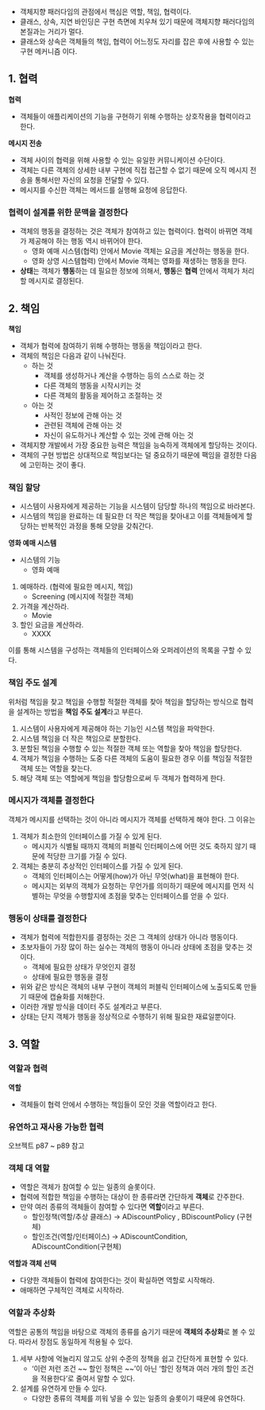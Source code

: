 - 객체지향 패러다임의 관점에서 핵심은 역할, 책임, 협력이다.
- 클래스, 상속, 지연 바인딩은 구현 측면에 치우쳐 있기 때문에 객체지향 패러다임의 본질과는 거리가 멀다.
- 클래스와 상속은 객체들의 책임, 협력이 어느정도 자리를 잡은 후에 사용할 수 있는 구현 메커니즘 이다.

## 1. 협력

**협력**

- 객체들이 애플리케이션의 기능을 구현하기 위해 수행하는 상호작용을 협력이라고 한다.

**메시지 전송**

- 객체 사이의 협력을 위해 사용할 수 있는 유일한 커뮤니케이션 수단이다.
- 객체는 다른 객체의 상세한 내부 구현에 직접 접근할 수 없기 때문에 오직 메시지 전송을 통해서만 자신의 요청을 전달할 수 있다.
- 메시지를 수신한 객체는 메서드를 실행해 요청에 응답한다.

### 협력이 설계를 위한 문맥을 결정한다

- 객체의 행동을 결정하는 것은 객체가 참여하고 있는 협력이다. 협력이 바뀌면 객체가 제공해야 하는 행동 역시 바뀌어야 한다.
    - 영화 예매 시스템(협력) 안에서 Movie 객체는 요금을 계산하는 행동을 한다.
    - 영화 상영 시스템협력) 안에서 Movie 객체는 영화를 재생하는 행동을 한다.
- **상태**는 객체가 **행동**하는 데 필요한 정보에 의해서, **행동**은 **협력** 안에서 객체가 처리할 메시지로 결정된다.

## 2. 책임

**책임**

- 객체가 협력에 참여하기 위해 수행하는 행동을 책임이라고 한다.
- 객체의 책임은 다음과 같이 나눠진다.
    - 하는 것
        - 객체를 생성하거나 계산을 수행하는 등의 스스로 하는 것
        - 다른 객체의 행동을 시작시키는 것
        - 다른 객체의 활동을 제어하고 조절하는 것
    - 아는 것
        - 사적인 정보에 관해 아는 것
        - 관련된 객체에 관해 아는 것
        - 자신이 유도하거나 계산할 수 있는 것에 관해 아는 것
- 객체지향 개발에서 가장 중요한 능력은 책임을 능숙하게 객체에게 할당하는 것이다.
- 객체의 구현 방법은 상대적으로 책임보다는 덜 중요하기 때문에 팩임을 결정한 다음에 고민하는 것이 좋다.

### 책임 할당

- 시스템이 사용자에게 제공하는 기능을 시스템이 담당할 하나의 책임으로 바라본다.
- 시스템의 책임을 완료하는 데 필요한 더 작은 책임을 찾아내고 이를 객체들에게 할당하는 반복적인 과정을 통해 모양을 갖춰간다.

**영화 예매 시스템**

- 시스템의 기능
    - 영화 예매

1. 예매하라. (협력에 필요한 메시지, 책임)
    - Screening (메시지에 적절한 객체)
2. 가격을 계산하라.
    - Movie
3. 할인 요금을 계산하라.
    - XXXX

이를 통해 시스템을 구성하는 객체들의 인터페이스와 오퍼레이션의 목록을 구할 수 있다.

### 책임 주도 설계

위처럼 책임을 찾고 책임을 수행할 적절한 객체를 찾아 책임을 할당하는 방식으로 협력을 설계하는 방법을 **책임 주도 설계**라고 부른다.

1. 시스템이 사용자에게 제공해야 하는 기능인 시스템 책임을 파악한다.
2. 시스템 책임을 더 작은 책임으로 분할한다.
3. 분할된 책임을 수행할 수 있는 적절한 객체 또는 역할을 찾아 책임을 할당한다.
4. 객체가 책임을 수행하는 도중 다른 객체의 도움이 필요한 경우 이를 책임질 적절한 객체 또는 역할을 찾는다.
5. 해당 객체 또는 역할에게 책임을 할당함으로써 두 객체가 협력하게 한다.

### 메시지가 객체를 결정한다

객체가 메시지를 선택하는 것이 아니라 메시지가 객체를 선택하게 해야 한다. 그 이유는

1. 객체가 최소한의 인터페이스를 가질 수 있게 된다.
    - 메시지가 식별될 때까지 객체의 퍼블릭 인터페이스에 어떤 것도 축하지 않기 때문에 적당한 크기를 가질 수 있다.
2. 객체는 충분히 추상적인 인터페이스를 가질 수 있게 된다.
    - 객체의 인터페이스는 어떻게(how)가 아닌 무엇(what)을 표현해야 한다.
    - 메시지는 외부의 객체가 요청하는 무언가를 의미하기 때문에 메시지를 먼저 식별하는 무엇을 수행할지에 초점을 맞추는 인터페이스를 얻을 수 있다.

### 행동이 상태를 결정한다

- 객체가 협력에 적합한지를 결정하는 것은 그 객체의 상태가 아니라 행동이다.
- 초보자들이 가장 많이 하는 실수는 객체의 행동이 아니라 상태에 초점을 맞추는 것이다.
    - 객체에 필요한 상태가 무엇인지 결정
    - 상태에 필요한 행동을 결정
- 위와 같은 방식은 객체의 내부 구현이 객체의 퍼블릭 인터페이스에 노출되도록 만들기 때문에 캡슐화를 저해한다.
- 이러한 개발 방식을 데이터 주도 설계라고 부른다.
- 상태는 단지 객체가 행동을 정상적으로 수행하기 위해 필요한 재료일뿐이다.

## 3. 역할

### 역할과 협력

**역할**

- 객체들이 협력 안에서 수행하는 책임들이 모인 것을 역할이라고 한다.

### 유연하고 재사용 가능한 협력

오브젝트 p87 ~ p89 참고

### 객체 대 역할

- 역할은 객체가 참여할 수 있는 일종의 슬롯이다.
- 협력에 적합한 책임을 수행하는 대상이 한 종류라면 간단하게 **객체**로 간주한다.
- 만약 여러 종류의 객체들이 참여할 수 있다면 **역할**이라고 부른다.
    - 할인정책(역할/추상 클래스) → ADiscountPolicy , BDiscountPolicy (구현체)
    - 할인조건(역할/인터페이스) → ADiscountCondition, ADiscountCondition(구현체)

**역할과 객체 선택**

- 다양한 객체들이 협력에 참여한다는 것이 확실하면 역할로 시작해라.
- 애매하면 구체적인 객체로 시작하라.

### 역할과 추상화

역할은 공통의 책임을 바탕으로 객체의 종류를 숨기기 때문에 **객체의 추상화**로 볼 수 있다. 따라서 장점도 동일하게 적용될 수 있다.

1. 세부 사항에 억눌리지 않고도 상위 수준의 정책을 쉽고 간단하게 표현할 수 있다.
    - ‘이런 저런 조건 ~~ 할인 정책은 ~~’이 아닌 ‘할인 정책과 여러 개의 할인 조건을 적용한다’로 줄여서 말할 수 있다.
2. 설계를 유연하게 만들 수 있다.
    - 다양한 종류의 객체를 끼워 넣을 수 있는 일종의 슬롯이기 때문에 유연하다.
